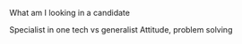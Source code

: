 What am I looking in a candidate 

Specialist in one tech vs generalist 
Attitude, problem solving 

